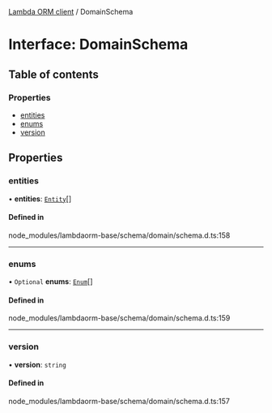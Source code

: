 [Lambda ORM client](../README.md) / DomainSchema

# Interface: DomainSchema

## Table of contents

### Properties

- [entities](DomainSchema.md#entities)
- [enums](DomainSchema.md#enums)
- [version](DomainSchema.md#version)

## Properties

### entities

• **entities**: [`Entity`](Entity.md)[]

#### Defined in

node_modules/lambdaorm-base/schema/domain/schema.d.ts:158

___

### enums

• `Optional` **enums**: [`Enum`](Enum.md)[]

#### Defined in

node_modules/lambdaorm-base/schema/domain/schema.d.ts:159

___

### version

• **version**: `string`

#### Defined in

node_modules/lambdaorm-base/schema/domain/schema.d.ts:157
